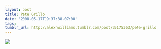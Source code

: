 ```yaml
---
layout: post
title: Pete Grillo
date: '2008-05-17T19:37:38-07:00'
tags: 
tumblr_url: http://alexhwilliams.tumblr.com/post/35175363/pete-grillo
---
```

<img src="http://24.media.tumblr.com/EXq6qISRE94kg4d4MOnRpa5i_250.jpg"/>
